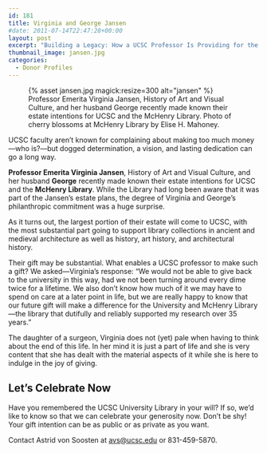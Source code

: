 ```yaml
---
id: 181
title: Virginia and George Jansen
#date: 2011-07-14T22:47:28+00:00
layout: post
excerpt: "Building a Legacy: How a UCSC Professor Is Providing for the Library"
thumbnail_image: jansen.jpg
categories:
  - Donor Profiles
---
```

<figure class="inline-image right">
{% asset jansen.jpg magick:resize=300 alt="jansen" %}<figcaption>Professor Emerita Virginia Jansen, History of Art and Visual Culture, and her husband George recently made known their estate intentions for UCSC and the McHenry Library. Photo of cherry blossoms at McHenry Library by Elise H. Mahoney.</figcaption></figure>

UCSC faculty aren’t known for complaining about making too much money—who is?—but dogged determination, a vision, and lasting dedication can go a long way.

**Professor Emerita Virginia Jansen**, History of Art and Visual Culture, and her husband **George** recently made known their estate intentions for UCSC and the **McHenry Library**. While the Library had long been aware that it was part of the Jansen’s estate plans, the degree of Virginia and George’s philanthropic commitment was a huge surprise.

As it turns out, the largest portion of their estate will come to UCSC, with the most substantial part going to support library collections in ancient and medieval architecture as well as history, art history, and architectural history.

Their gift may be substantial. What enables a UCSC professor to make such a gift? We asked—Virginia’s response: “We would not be able to give back to the university in this way, had we not been turning around every dime twice for a lifetime. We also don’t know how much of it we may have to spend on care at a later point in life, but we are really happy to know that our future gift will make a difference for the University and McHenry Library—the library that dutifully and reliably supported my research over 35 years.”

The daughter of a surgeon, Virginia does not (yet) pale when having to think about the end of this life. In her mind it is just a part of life and she is very content that she has dealt with the material aspects of it while she is here to indulge in the joy of giving.

## Let&#8217;s Celebrate Now

Have you remembered the UCSC University Library in your will? If so, we&#8217;d like to know so that we can celebrate your generosity now. Don&#8217;t be shy! Your gift intention can be as public or as private as you want.

Contact Astrid von Soosten at <avs@ucsc.edu> or 831-459-5870.
